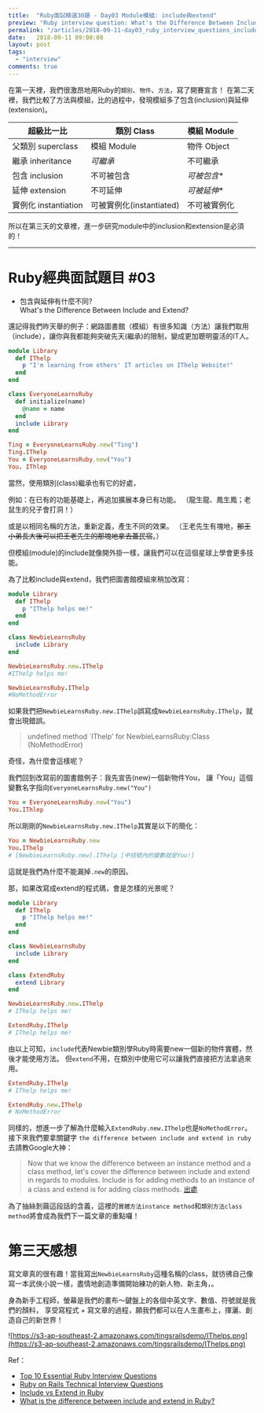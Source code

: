 ```yaml
---
title:  "Ruby面試精選30題 - Day03 Module模組: include與extend"
preview: "Ruby interview question: What's the Difference Between Include and Extend?"
permalink: "/articles/2018-09-11-day03_ruby_interview_questions_include_vs_extend"
date:   2018-09-11 09:00:00
layout: post
tags: 
  - "interview"
comments: true
---
```


在第一天裡，我們很激昂地用Ruby的`類別`、`物件`、`方法`，寫了開賽宣言！
在第二天裡，我們比較了方法與模組，比的過程中，發現模組多了包含(inclusion)與延伸(extension)。

<!-- more -->

超級比一比 | 類別 Class | 模組 Module
------------- | ------------- | -------------
父類別 superclass  | 模組 Module  | 物件 Object
繼承 inheritance  | *可繼承*  | 不可繼承
包含 inclusion  | 不可被包含  | *可被包含**
延伸 extension  | 不可延伸  | *可被延伸**
實例化 instantiation  | 可被實例化(instantiated)  | 不可被實例化

所以在第三天的文章裡，進一步研究module中的inclusion和extension是必須的！

---

# Ruby經典面試題目 #03

* 包含與延伸有什麼不同?  
What's the Difference Between Include and Extend?

還記得我們昨天舉的例子：網路圖書館（模組）有很多知識（方法）讓我們取用（include），讓你與我都能夠突破先天(繼承)的限制，變成更加聰明靈活的IT人。

```ruby
module Library
  def IThelp
    p "I'm learning from others' IT articles on IThelp Website!"
  end
end

class EveryoneLearnsRuby
  def initialize(name)
    @name = name
  end
  include Library
end

Ting = EveryoneLearnsRuby.new("Ting")
Ting.IThelp
You = EveryoneLearnsRuby.new("You")
You. IThlep
```

當然，使用類別(class)繼承也有它的好處，

例如：在已有的功能基礎上，再追加擴展本身已有功能。
（龍生龍、鳳生鳳；老鼠生的兒子會打洞！）

或是以相同名稱的方法，重新定義，產生不同的效果。
（王老先生有塊地，~~那王小弟長大後可以把王老先生的那塊地拿去蓋民宿~~。）

但模組(module)的include就像開外掛一樣，讓我們可以在這個星球上學會更多技能。

為了比較include與extend，我們把圖書館模組來稍加改寫：

```ruby
module Library
  def IThelp
    p "IThelp helps me!"
  end
end

class NewbieLearnsRuby
  include Library
end

NewbieLearnsRuby.new.IThelp
#IThelp helps me!

NewbieLearnsRuby.IThelp
#NoMethodError
```

如果我們把`NewbieLearnsRuby.new.IThelp`誤寫成`NewbieLearnsRuby.IThelp`，就會出現錯誤。
> undefined method `IThelp' for NewbieLearnsRuby:Class (NoMethodError)

奇怪，為什麼會這樣呢？

我們回到改寫前的圖書館例子：我先宣告(new)一個新物件You，
讓「You」這個變數名字指向`EveryoneLearnsRuby.new("You")`

```ruby
You = EveryoneLearnsRuby.new("You")
You.IThlep
```

所以剛剛的`NewbieLearnsRuby.new.IThelp`其實是以下的簡化：

```ruby
You = NewbieLearnsRuby.new
You.IThelp
# [NewbieLearnsRuby.new].IThelp [中括號內的變數就是You!]
```

這就是我們為什麼不能漏掉`.new`的原因。

那，如果改寫成extend的程式碼，會是怎樣的光景呢？

```ruby
module Library
  def IThelp
    p "IThelp helps me!"
  end
end

class NewbieLearnsRuby
  include Library
end

class ExtendRuby
  extend Library
end

NewbieLearnsRuby.new.IThelp
# IThelp helps me!

ExtendRuby.IThelp
# IThelp helps me!
```

由以上可知，`include`代表Newbie類別學Ruby時需要new一個新的物件實體，然後才能使用方法。
但`extend`不用，在類別中使用它可以讓我們直接把方法拿過來用。

```ruby
ExtendRuby.IThelp
# IThelp helps me!

ExtendRuby.new.IThelp
# NoMethodError
```

同樣的，想進一步了解為什麼輸入`ExtendRuby.new.IThelp`也是`NoMethodError`。接下來我們要拿關鍵字 `the difference between include and extend in ruby`去請教Google大神：

> Now that we know the difference between an instance method and a class method, let's cover the difference between include and extend in regards to modules. Include is for adding methods to an instance of a class and extend is for adding class methods. [出處](http://www.railstips.org/blog/archives/2009/05/15/include-vs-extend-in-ruby/)

為了抽絲剝繭這段話的含義，這裡的`實體方法instance method`和`類別方法class method`將會成為我們下一篇文章的重點囉！

# 第三天感想

寫文章真的很有趣！當我寫出`NewbieLearnsRuby`這種名稱的class，就彷彿自己像寫一本武俠小說一樣，盡情地創造準備開始練功的新人物、新主角，。

身為新手工程師，螢幕是我們的畫布～鍵盤上的各個中英文字、數值、符號就是我們的顏料，
享受寫程式 + 寫文章的過程，願我們都可以在人生畫布上，揮灑、創造自己的新世界！

![https://s3-ap-southeast-2.amazonaws.com/tingsrailsdemo/IThelps.png](https://s3-ap-southeast-2.amazonaws.com/tingsrailsdemo/IThelps.png)

Ref：

* [Top 10 Essential Ruby Interview Questions](https://blog.bater.gq/ruby/2018/02/02/top-10-essential-ruby-interview-questions.html)
* [Ruby on Rails Technical Interview Questions](https://github.com/timurcatakli/ruby-on-rails-interview-questions-answers)
* [Include vs Extend in Ruby](http://www.railstips.org/blog/archives/2009/05/15/include-vs-extend-in-ruby/)
* [What is the difference between include and extend in Ruby?](https://stackoverflow.com/questions/156362/what-is-the-difference-between-include-and-extend-in-ruby)